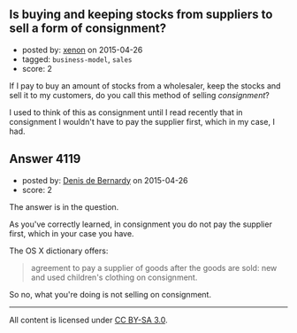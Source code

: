 ## Is buying and keeping stocks from suppliers to sell a form of consignment?

- posted by: [xenon](https://stackexchange.com/users/390442/xenon) on 2015-04-26
- tagged: `business-model`, `sales`
- score: 2

If I pay to buy an amount of stocks from a wholesaler, keep the stocks and sell it to my customers, do you call this method of selling *consignment*?

I used to think of this as consignment until I read recently that in consignment I wouldn't have to pay the supplier first, which in my case, I had.


## Answer 4119

- posted by: [Denis de Bernardy](https://stackexchange.com/users/182468/denis-de-bernardy) on 2015-04-26
- score: 2

The answer is in the question.

As you've correctly learned, in consignment you do not pay the supplier first, which in your case you have.

The OS X dictionary offers:

> agreement to pay a supplier of goods after the goods are sold: new and used children's clothing on consignment.

So no, what you're doing is not selling on consignment.



---

All content is licensed under [CC BY-SA 3.0](https://creativecommons.org/licenses/by-sa/3.0/).
